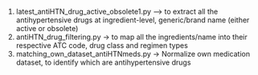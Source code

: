 1. latest_antiHTN_drug_active_obsolete1.py —> to extract all the antihypertensive drugs at ingredient-level, generic/brand name (either active or obsolete)
2. antiHTN_drug_filtering.py -> to map all the ingredients/name into their respective ATC code, drug class and regimen types
3. matching_own_dataset_antiHTNmeds.py -> Normalize own medication dataset, to identify which are antihypertensive drugs 
